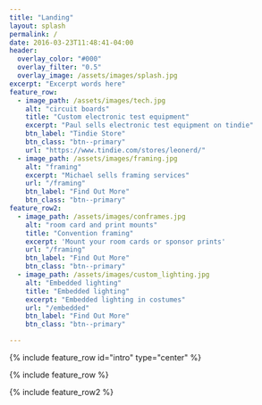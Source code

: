 ```yaml
---
title: "Landing"
layout: splash
permalink: /
date: 2016-03-23T11:48:41-04:00
header:
  overlay_color: "#000"
  overlay_filter: "0.5"
  overlay_image: /assets/images/splash.jpg
excerpt: "Excerpt words here"
feature_row:
  - image_path: /assets/images/tech.jpg
    alt: "circuit boards"
    title: "Custom electronic test equipment"
    excerpt: "Paul sells electronic test equipment on tindie"
    btn_label: "Tindie Store"
    btn_class: "btn--primary"
    url: "https://www.tindie.com/stores/leonerd/"
  - image_path: /assets/images/framing.jpg
    alt: "framing"
    excerpt: "Michael sells framing services"
    url: "/framing"
    btn_label: "Find Out More"
    btn_class: "btn--primary"
feature_row2:
  - image_path: /assets/images/conframes.jpg
    alt: "room card and print mounts"
    title: "Convention framing"
    excerpt: 'Mount your room cards or sponsor prints'
    url: "/framing"
    btn_label: "Find Out More"
    btn_class: "btn--primary"
  - image_path: /assets/images/custom_lighting.jpg
    alt: "Embedded lighting"
    title: "Embedded lighting"
    excerpt: "Embedded lighting in costumes"
    url: "/embedded"
    btn_label: "Find Out More"
    btn_class: "btn--primary"

---
```


{% include feature_row id="intro" type="center" %}

{% include feature_row %}

{% include feature_row2 %}
